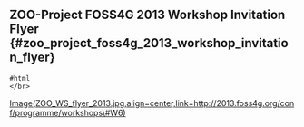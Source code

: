 ## ZOO-Project FOSS4G 2013 Workshop Invitation Flyer {#zoo_project_foss4g_2013_workshop_invitation_flyer}

     
    #html  
    </br> 

[Image(ZOO_WS_flyer_2013.jpg,align=center,link=http://2013.foss4g.org/conf/programme/workshops\#W6)](Image(ZOO_WS_flyer_2013.jpg,align=center,link=http://2013.foss4g.org/conf/programme/workshops#W6) "wikilink")
